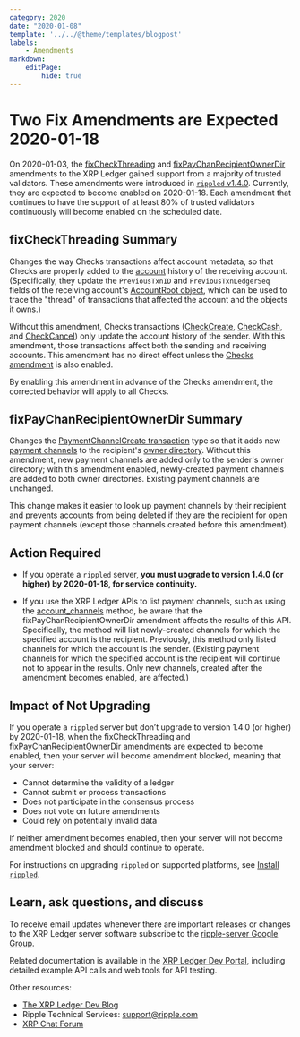 ```yaml
---
category: 2020
date: "2020-01-08"
template: '../../@theme/templates/blogpost'
labels:
    - Amendments
markdown:
    editPage:
        hide: true
---
```

# Two Fix Amendments are Expected 2020-01-18

On 2020-01-03, the [fixCheckThreading](https://xrpcharts.ripple.com/#/transactions/71460CE2DB7594C25A649C042D18BC3C027910CF02C60EC7F1E77660C9CAE1D2) and [fixPayChanRecipientOwnerDir](https://xrpcharts.ripple.com/#/transactions/4F5C639512B14BC6986026A2871CBF348C6092B1D4BE2DE9EE64D0F04E1EA5F7) amendments to the XRP Ledger gained support from a majority of trusted validators. These amendments were introduced in [`rippled` v1.4.0](https://github.com/ripple/rippled/releases/tag/1.4.0). Currently, they are expected to become enabled on 2020-01-18. Each amendment that continues to have the support of at least 80% of trusted validators continuously will become enabled on the scheduled date.

## fixCheckThreading Summary

Changes the way Checks transactions affect account metadata, so that Checks are properly added to the [account](https://xrpl.org/accounts.html) history of the receiving account. (Specifically, they update the `PreviousTxnID` and `PreviousTxnLedgerSeq` fields of the receiving account's [AccountRoot object](https://xrpl.org/accountroot.html), which can be used to trace the "thread" of transactions that affected the account and the objects it owns.)

Without this amendment, Checks transactions ([CheckCreate](https://xrpl.org/checkcreate.html), [CheckCash](https://xrpl.org/checkcash.html), and [CheckCancel](https://xrpl.org/checkcancel.html)) only update the account history of the sender. With this amendment, those transactions affect both the sending and receiving accounts. This amendment has no direct effect unless the [Checks amendment](https://xrpl.org/known-amendments.html#checks) is also enabled.

By enabling this amendment in advance of the Checks amendment, the corrected behavior will apply to all Checks.

## fixPayChanRecipientOwnerDir Summary

Changes the [PaymentChannelCreate transaction](https://xrpl.org/paymentchannelcreate.html) type so that it adds new [payment channels](https://xrpl.org/payment-channels.html) to the recipient's [owner directory](https://xrpl.org/directorynode.html). Without this amendment, new payment channels are added only to the sender's owner directory; with this amendment enabled, newly-created payment channels are added to both owner directories. Existing payment channels are unchanged.

This change makes it easier to look up payment channels by their recipient and prevents accounts from being deleted if they are the recipient for open payment channels (except those channels created before this amendment).


## Action Required

- If you operate a `rippled` server, **you must upgrade to version 1.4.0 (or higher) by 2020-01-18, for service continuity.**

- If you use the XRP Ledger APIs to list payment channels, such as using the [account_channels](https://xrpl.org/account_channels.html) method, be aware that the fixPayChanRecipientOwnerDir amendment affects the results of this API. Specifically, the method will list newly-created channels for which the specified account is the recipient. Previously, this method only listed channels for which the account is the sender. (Existing payment channels for which the specified account is the recipient will continue not to appear in the results. Only new channels, created after the amendment becomes enabled, are affected.)

## Impact of Not Upgrading

If you operate a `rippled` server but don’t upgrade to version 1.4.0 (or higher) by 2020-01-18, when the fixCheckThreading and fixPayChanRecipientOwnerDir amendments are expected to become enabled, then your server will become amendment blocked, meaning that your server:

* Cannot determine the validity of a ledger
* Cannot submit or process transactions
* Does not participate in the consensus process
* Does not vote on future amendments
* Could rely on potentially invalid data

If neither amendment becomes enabled, then your server will not become amendment blocked and should continue to operate.

For instructions on upgrading `rippled` on supported platforms, see [Install `rippled`](https://xrpl.org/install-rippled.html).

## Learn, ask questions, and discuss

To receive email updates whenever there are important releases or changes to the XRP Ledger server software subscribe to the [ripple-server Google Group](https://groups.google.com/forum/#!forum/ripple-server).

Related documentation is available in the [XRP Ledger Dev Portal](https://xrpl.org/), including detailed example API calls and web tools for API testing.

Other resources:

* [The XRP Ledger Dev Blog](https://xrpl.org/blog/)
* Ripple Technical Services: <support@ripple.com>
* [XRP Chat Forum](http://www.xrpchat.com/)
